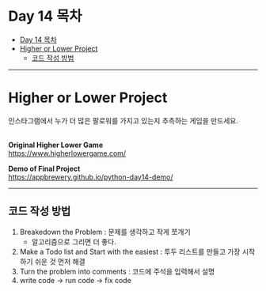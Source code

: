# Day 14 목차
- [Day 14 목차](#day-14-목차)
- [Higher or Lower Project](#higher-or-lower-project)
  - [코드 작성 방법](#코드-작성-방법)

---

# Higher or Lower Project

인스타그램에서 누가 더 많은 팔로워를 가지고 있는지 추측하는 게임을 만드세요.
<br><br>

__Original Higher Lower Game__ <br>
https://www.higherlowergame.com/


__Demo of Final Project__ <br>
https://appbrewery.github.io/python-day14-demo/


---
## 코드 작성 방법
1. Breakedown the Problem : 문제를 생각하고 작게 쪼개기
   - 알고리즘으로 그리면 더 좋다.
2. Make a Todo list and Start with the easiest : 투두 리스트를 만들고 가장 시작하기 쉬운 것 먼저 해결
3. Turn the problem into comments : 코드에 주석을 입력해서 설명
4. write code → run code → fix code

